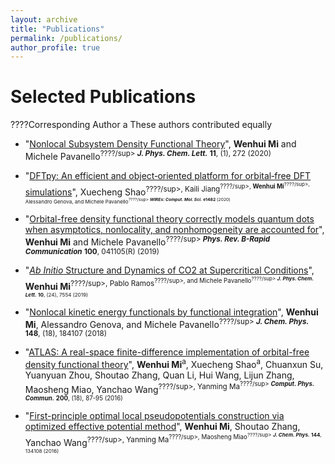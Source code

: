 ```yaml
---
layout: archive
title: "Publications"
permalink: /publications/
author_profile: true
---
```


# Selected Publications
????Corresponding Author
a These authors contributed equally

* "[Nonlocal Subsystem Density Functional Theory](https://pubs.acs.org/doi/abs/10.1021/acs.jpclett.9b03281)",
**Wenhui Mi** and Michele Pavanello<sup>????/sup>
***J. Phys. Chem. Lett.*** **11**, (1), 272 (2020)

* "[DFTpy: An efficient and object‐oriented platform for orbital‐free DFT simulations](https://onlinelibrary.wiley.com/doi/abs/10.1002/wcms.1482)",
Xuecheng Shao<sup>????/sup>, Kaili Jiang<sup>????/sup>, **Wenhui Mi**<sup>????/sup>, Alessandro Genova, and Michele Pavanello<sup>????/sup>
***WIREs: Comput. Mol. Sci.*** **e1482** (2020)

* "[Orbital-free density functional theory correctly models quantum dots when asymptotics, nonlocality, and nonhomogeneity are accounted for](https://journals.aps.org/prb/abstract/10.1103/PhysRevB.100.041105)",
**Wenhui Mi** and Michele Pavanello<sup>????/sup>
***Phys. Rev. B-Rapid Communication*** **100**, 041105(R) (2019)

* "[*Ab Initio* Structure and Dynamics of CO2 at Supercritical Conditions](https://pubs.acs.org/doi/abs/10.1021/acs.jpclett.9b03054)",
**Wenhui Mi**<sup>????/sup>, Pablo Ramos<sup>????/sup>, and Michele Pavanello<sup>????/sup>
***J. Phys. Chem. Lett.*** **10**, (24), 7554 (2019)

* "[Nonlocal kinetic energy functionals by functional integration](https://aip.scitation.org/doi/abs/10.1063/1.5023926)",
**Wenhui Mi**, Alessandro Genova, and Michele Pavanello<sup>????/sup>
***J. Chem. Phys.*** **148**, (18), 184107 (2018)


* "[ATLAS: A real-space finite-difference implementation of orbital-free density functional theory](https://www.sciencedirect.com/science/article/pii/S0010465515004154)",
**Wenhui Mi**<sup>a</sup>, Xuecheng Shao<sup>a</sup>, Chuanxun Su, Yuanyuan Zhou, Shoutao Zhang, Quan Li, Hui Wang, Lijun Zhang, Maosheng Miao, Yanchao Wang<sup>????/sup>, Yanming Ma<sup>????/sup>
***Comput. Phys. Commun.*** **200**, (18), 87-95 (2016)

* "[First-principle optimal local pseudopotentials construction via optimized effective potential method](https://aip.scitation.org/doi/abs/10.1063/1.4944989)",
**Wenhui Mi**, Shoutao Zhang, Yanchao Wang<sup>????/sup>, Yanming Ma<sup>????/sup>, Maosheng Miao<sup>????/sup>
***J. Chem. Phys.*** **144**, 134108 (2016)

